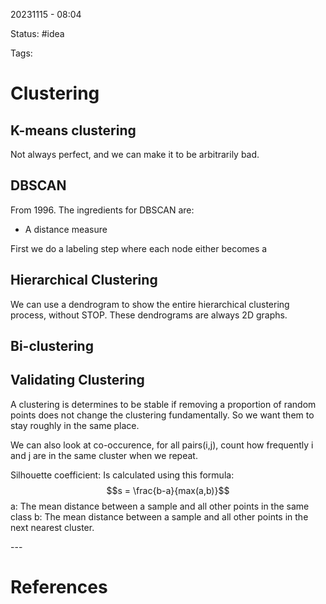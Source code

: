 20231115 - 08:04

Status: #idea

Tags:

# Clustering


## K-means clustering
Not always perfect, and we can make it to be arbitrarily bad. 

## DBSCAN
From 1996. The ingredients for DBSCAN are: 
* A distance measure

First we do a labeling step where each node either becomes a 

## Hierarchical Clustering
We can use a dendrogram to show the entire hierarchical clustering process, without STOP. These dendrograms are always 2D graphs. 

## Bi-clustering

## Validating Clustering
A clustering is determines to be stable if removing a proportion of random points does not change the clustering fundamentally. So we want them to stay roughly in the same place. 

We can also look at co-occurence, for all pairs(i,j), count how frequently i and j are in the same cluster when we repeat. 

Silhouette coefficient: Is calculated using this formula: $$s = \frac{b-a}{max(a,b)}$$a: The mean distance between a sample and all other points in the same class 
b: The mean distance between a sample and all other points in the next nearest cluster. 

\-\-\-
# References